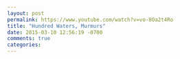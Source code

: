 ```yaml
---
layout: post
permalink: https://www.youtube.com/watch?v=vo-8Oa2t4Ro
title: "Hundred Waters, Murmurs"
date: 2015-03-10 12:56:19 -0700
comments: true
categories: 
---
```

